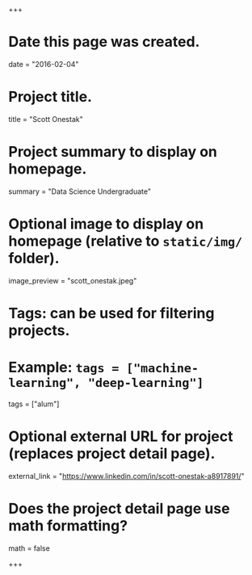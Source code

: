 +++
# Date this page was created.
date = "2016-02-04"

# Project title.
title = "Scott Onestak"

# Project summary to display on homepage.
summary = "Data Science Undergraduate"

# Optional image to display on homepage (relative to `static/img/` folder).
image_preview = "scott_onestak.jpeg"

# Tags: can be used for filtering projects.
# Example: `tags = ["machine-learning", "deep-learning"]`
tags = ["alum"]

# Optional external URL for project (replaces project detail page).
external_link = "https://www.linkedin.com/in/scott-onestak-a8917891/"

# Does the project detail page use math formatting?
math = false

+++
